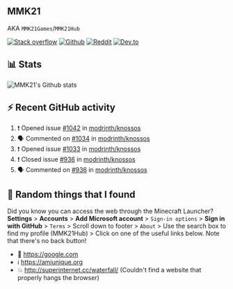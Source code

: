 ## MMK21
AKA `MMK21Games`/`MMK21Hub`

[![Stack overflow](https://img.shields.io/badge/Stack_Overflow-FE7A16?style=for-the-badge&logo=stack-overflow&logoColor=white)](https://stackoverflow.com/users/11519302/mmk21)
[![Github](https://img.shields.io/badge/GitHub-100000?style=for-the-badge&logo=github&logoColor=white)](https://github.com/MMK21Hub)
[![Reddit](https://img.shields.io/badge/Reddit-FF4500?style=for-the-badge&logo=reddit&logoColor=white)](https://www.reddit.com/user/mmk21games)
[![Dev.to](https://img.shields.io/badge/dev.to-0A0A0A?style=for-the-badge&logo=dev.to&logoColor=white)](https://dev.to/mmk21)

## 📊 Stats 

![MMK21's Github stats](https://github-readme-stats.vercel.app/api?username=MMK21Hub&show_icons=true&theme=dark&bg_color=171b22&text_color=CCCCCC&hide_border=true)

## ⚡ Recent GitHub activity

<!--START_SECTION:activity-->
1. ❗️ Opened issue [#1042](https://github.com/modrinth/knossos/issues/1042) in [modrinth/knossos](https://github.com/modrinth/knossos)
2. 🗣 Commented on [#1034](https://github.com/modrinth/knossos/issues/1034) in [modrinth/knossos](https://github.com/modrinth/knossos)
3. ❗️ Opened issue [#1033](https://github.com/modrinth/knossos/issues/1033) in [modrinth/knossos](https://github.com/modrinth/knossos)
4. ❗️ Closed issue [#936](https://github.com/modrinth/knossos/issues/936) in [modrinth/knossos](https://github.com/modrinth/knossos)
5. 🗣 Commented on [#936](https://github.com/modrinth/knossos/issues/936) in [modrinth/knossos](https://github.com/modrinth/knossos)
<!--END_SECTION:activity-->

## 🙂 Random things that I found

Did you know you can access the web through the Minecraft Launcher? **Settings** > **Accounts** > **Add Microsoft account** > `Sign-in options` > **Sign in with GitHub** > `Terms` > Scroll down to footer > `About` > Use the search box to find my profile (MMK21Hub) > Click on one of the useful links below. Note that there's no back button!

* 🔎 <https://google.com>
* ℹ️ <https://amiunique.org>
* 💥 <http://superinternet.cc/waterfall/> (Couldn't find a website that properly hangs the browser)
